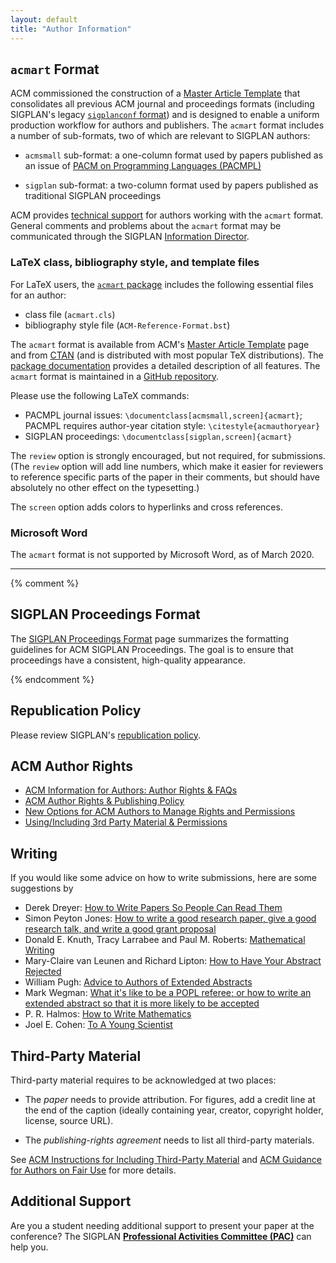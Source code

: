 ```yaml
---
layout: default
title: "Author Information"
---
```


## `acmart` Format

<!-- (BCP) Lots of stuff out of date here!  I propose to just delete it and tell people to look at the submission instructions for each conference. -->

<!-- (AF) Agreed, specially since there is no uniformity across conferences. -->

<!-- (DB) Either delete, or ask all conferences to simply point to here.
          The non-uniformity problem got eliminated over the last three years.
          All SIGPLAN conferences now have to use the same style (and font size). -->

ACM commissioned the construction of a [Master Article
Template](http://www.acm.org/publications/proceedings-template) that
consolidates all previous ACM journal and proceedings formats
(including SIGPLAN's legacy [`sigplanconf` format](/Resources/LaTeXClassFile)) and
is designed to enable a uniform production workflow for authors and
publishers.  The `acmart` format includes a number of sub-formats, two
of which are relevant to SIGPLAN authors:

 * `acmsmall` sub-format: a one-column format used by papers published
   as an issue of [PACM on Programming Languages
   (PACMPL)](http://pacmpl.acm.org)

 * `sigplan` sub-format: a two-column format used by papers published
   as traditional SIGPLAN proceedings

ACM provides [technical
support](http://www.acm.org/publications/proceedings-template#h-technical-support)
for authors working with the `acmart` format.  General comments and
problems about the `acmart` format may be communicated through the
SIGPLAN [Information
Director](mailto:infodir_sigplan@acm.org?subject=ACM%20acmart%20format).

### LaTeX class, bibliography style, and template files

For LaTeX users, the [`acmart` package](https://www.acm.org/binaries/content/assets/publications/consolidated-tex-template/acmart-master.zip) includes the following essential files for an
author:

 * class file (`acmart.cls`)
 * bibliography style file (`ACM-Reference-Format.bst`)

The `acmart` format is available from ACM's [Master Article
Template](http://www.acm.org/publications/proceedings-template) page
and from [CTAN](http://ctan.org/pkg/acmart) (and is
distributed with most popular TeX distributions).
The [package documentation](http://mirrors.ctan.org/macros/latex/contrib/acmart/acmart.pdf)
provides a detailed description of all features.
The `acmart` format is maintained in a
[GitHub repository](https://github.com/borisveytsman/acmart).

Please use the following LaTeX commands:
* PACMPL journal issues: `\documentclass[acmsmall,screen]{acmart}`;
  PACMPL requires author-year citation style: `\citestyle{acmauthoryear}`
* SIGPLAN proceedings: `\documentclass[sigplan,screen]{acmart}`

The `review` option is strongly encouraged, but not required, for
submissions. (The `review` option will add line numbers, which make it
easier for reviewers to reference specific parts of the paper in their
comments, but should have absolutely no other effect on the
typesetting.)

The `screen` option adds colors to hyperlinks and cross references.

### Microsoft Word

The `acmart` format is not supported by Microsoft Word, as of March 2020.

- - -

{% comment %}

## SIGPLAN Proceedings Format

The [SIGPLAN Proceedings Format](/Resources/ProceedingsFormat) page
summarizes the formatting guidelines for ACM SIGPLAN Proceedings.  The
goal is to ensure that proceedings have a consistent, high-quality
appearance.

{% endcomment %}

## Republication Policy

Please review SIGPLAN's
[republication policy](/Resources/Policies/Republication).

## ACM Author Rights

* [ACM Information for Authors: Author Rights & FAQs](http://authors.acm.org/main.html)
* [ACM Author Rights & Publishing Policy](http://www.acm.org/publications/policies/copyright_policy) 
* [New Options for ACM Authors to Manage Rights and Permissions](http://www.acm.org/news/featured/author-rights-management)
* [Using/Including 3rd Party Material & Permissions](http://www.acm.org/publications/third-party-material)

## Writing

If you would like some advice on how to write submissions, here are
some suggestions by

-   Derek Dreyer:
    [How to Write Papers So People Can Read Them](https://www.youtube.com/watch?v=L_6xoMjFr70)
-   Simon Peyton Jones:
    [How to write a good research paper, give a good research talk, and write a good grant proposal](http://research.microsoft.com/~simonpj/papers/giving-a-talk/giving-a-talk.htm)
-   Donald E. Knuth, Tracy Larrabee and Paul M. Roberts:
    [Mathematical Writing](http://tex.loria.fr/typographie/mathwriting.pdf)
-   Mary-Claire van Leunen and Richard Lipton:
    [How to Have Your Abstract Rejected](/Resources/Advice/VanLeunen-Lipton)
-   William Pugh:
    [Advice to Authors of Extended Abstracts](/Resources/Advice/Pugh)
-   Mark Wegman:
    [What it's like to be a POPL referee; or how to write an extended abstract so that it is more likely to be accepted](http://doi.acm.org/10.1145/14947.14955)
-   P. R. Halmos:
    [How to Write Mathematics](http://www.stat.rice.edu/~riedi/Halmos.html)
-   Joel E. Cohen:
    [To A Young Scientist](/Resources/Advice/Cohen)

## Third-Party Material

Third-party material requires to be acknowledged at two places:

- The *paper* needs to provide attribution.
  For figures, add a credit line at the end of the caption
  (ideally containing year, creator, copyright holder, license, source URL).

- The *publishing-rights agreement* needs to list all third-party materials.

See [ACM Instructions for Including Third-Party Material](https://www.acm.org/publications/authors/third-party-material)
and [ACM Guidance for Authors on Fair Use](https://www.acm.org/publications/authors/guidance-for-authors-on-fair-use)
for more details.

## Additional Support

Are you a student needing additional support to present your paper
at the conference? The SIGPLAN
**[Professional Activities Committee (PAC)](/PAC)** can help you.
